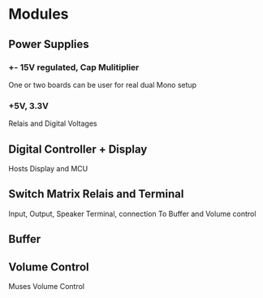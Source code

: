 # Modules

## Power Supplies
### +- 15V regulated, Cap Mulitiplier
One or two boards can be user for real dual Mono setup
### +5V, 3.3V
Relais and Digital Voltages
## Digital Controller + Display
Hosts Display and MCU
## Switch Matrix Relais and Terminal
Input, Output, Speaker Terminal, connection To Buffer and Volume control
## Buffer 

## Volume Control
Muses Volume Control

